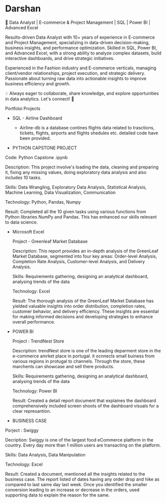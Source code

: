 # Darshan
🚀 Data Analyst | E-commerce & Project Management | SQL | Power BI | Advanced Excel

Results-driven Data Analyst with 10+ years of experience in E-commerce and Project Management, specializing in data-driven decision-making, business insights, and performance optimization. Skilled in SQL, Power BI, and Advanced Excel, with a strong ability to analyze complex datasets, build interactive dashboards, and drive strategic initiatives.

Experienced in the Fashion industry and E-commerce verticals, managing client/vendor relationships, project execution, and strategic delivery. Passionate about turning raw data into actionable insights to improve business efficiency and growth.

💡 Always eager to collaborate, share knowledge, and explore opportunities in data analytics. Let's connect! 🚀

Portfoloi Projects 

 - SQL - Airline Dashboard
    -  Airline-db is a database contines flights data related to trasctions, tickets, flights, airports and flights shedules etc. detailed code have been provided.
 

 - PYTHON CAPSTONE PROJECT
 
  Code: Python Capstone .ipynb

  Description:  This project involve's loading the data, cleaning and preparing it, fixing any missing values, doing exploratory data analysis and also includes 10 tasks.

  Skills: Data Wrangling, Exploratory Data Analysis, Statistical Analysis, Machine Learning, Data Visualization, Communication

  Technology: Python, Pandas, Numpy

  Result: Completed all the 10 given tasks using various functions from Python libraries NumPy and Pandas. This has enhanced our skills relevant to data science.


- Microsoft Excel

  Project - Greenleaf Market Database
  
  Description: This report provides an in-depth analysis of the GreenLeaf Market Database, segmented into four key areas: Order-level Analysis, Completion Rate Analysis, Customer-level Analysis, and Delivery Analysis.
  
  Skills: Requirements gathering, designing an analytical dashboard, analysing trends of the data

  Technology: Excel

  Result: The thorough analysis of the GreenLeaf Market Database has yielded valuable insights into order distribution, completion rates, customer behavior, and delivery efficiency. These insights are essential for making informed decisions and developing strategies to 
  enhance overall performance.

- POWER BI

  Project : TrendNest Store 

  Description: trendNest store is one of the leading deparment store in the e-commerce amrket place in portugal. it ocnnects small buiness from various regions in protugal to channels. Through the store, these marchents can showcase and sell there products.
  
  Skills: Requirements gathering, designing an analytical dashboard, analysing trends of the data

  Technology: Power BI

  Result: Created a detail report document that explaines the dashboard comprehensively included screen shoots of the dashboard visuals for a clear represantion.

- BUSINESS CASE

 Porject : Swiggy

 Decription: Swiggy is one of the largest food eCommerce platform in the country. Every day more than 1 million users are transacting on the platform. 

 Skills: Data Analysis, Data Manipulation

 Technology: Excel

 Result:  Created a document, mentioned all the insights related to the business case. The report listed of dates having any order drop and hike as compared to last same day last week. Once you identified the smaller conversion leading to an increase or decrease in the 
 orders, used supporting data to explain the reason for the same.



